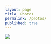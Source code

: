 ```yaml
---
layout: page
title: Photos
permalink: /photos/
published: true
---
```


![]({{site.baseurl}}/https://drive.google.com/file/d/1ZXiO0EN4ZZU9R8uug6DtP76Pt6JqBV2h/view?usp=sharing/IMG_6768.PNG)
